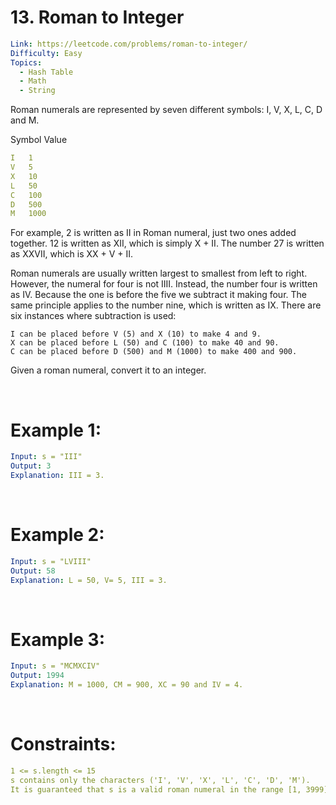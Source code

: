 # 13. Roman to Integer

```yaml
Link: https://leetcode.com/problems/roman-to-integer/
Difficulty: Easy
Topics:
  - Hash Table
  - Math
  - String
```

Roman numerals are represented by seven different symbols: I, V, X, L, C, D and M.

Symbol Value

```yaml
I   1
V   5
X   10
L   50
C   100
D   500
M   1000
```

For example, 2 is written as II in Roman numeral, just two ones added together. 12 is written as XII, which is simply X + II. The number 27 is written as XXVII, which is XX + V + II.

Roman numerals are usually written largest to smallest from left to right. However, the numeral for four is not IIII. Instead, the number four is written as IV. Because the one is before the five we subtract it making four. The same principle applies to the number nine, which is written as IX. There are six instances where subtraction is used:

    I can be placed before V (5) and X (10) to make 4 and 9.
    X can be placed before L (50) and C (100) to make 40 and 90.
    C can be placed before D (500) and M (1000) to make 400 and 900.

Given a roman numeral, convert it to an integer.

<br>

# Example 1:

```yaml
Input: s = "III"
Output: 3
Explanation: III = 3.
```

<br>

# Example 2:

```yaml
Input: s = "LVIII"
Output: 58
Explanation: L = 50, V= 5, III = 3.
```

<br>

# Example 3:

```yaml
Input: s = "MCMXCIV"
Output: 1994
Explanation: M = 1000, CM = 900, XC = 90 and IV = 4.
```

<br>

# Constraints:

```yaml
1 <= s.length <= 15
s contains only the characters ('I', 'V', 'X', 'L', 'C', 'D', 'M').
It is guaranteed that s is a valid roman numeral in the range [1, 3999].
```
